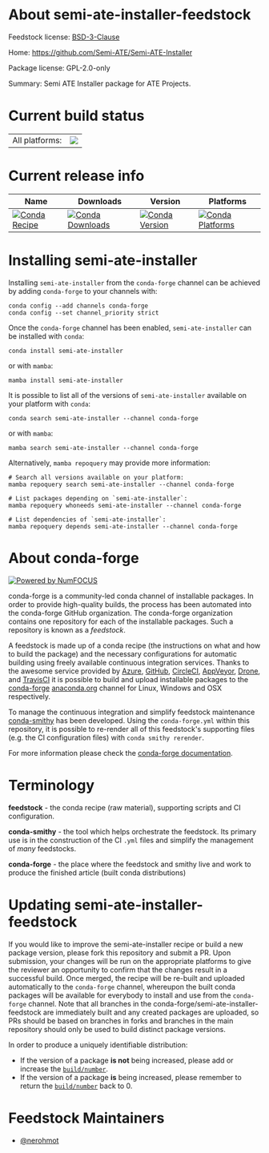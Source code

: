 About semi-ate-installer-feedstock
==================================

Feedstock license: [BSD-3-Clause](https://github.com/conda-forge/semi-ate-installer-feedstock/blob/main/LICENSE.txt)

Home: https://github.com/Semi-ATE/Semi-ATE-Installer

Package license: GPL-2.0-only

Summary: Semi ATE Installer package for ATE Projects.

Current build status
====================


<table><tr><td>All platforms:</td>
    <td>
      <a href="https://dev.azure.com/conda-forge/feedstock-builds/_build/latest?definitionId=17641&branchName=main">
        <img src="https://dev.azure.com/conda-forge/feedstock-builds/_apis/build/status/semi-ate-installer-feedstock?branchName=main">
      </a>
    </td>
  </tr>
</table>

Current release info
====================

| Name | Downloads | Version | Platforms |
| --- | --- | --- | --- |
| [![Conda Recipe](https://img.shields.io/badge/recipe-semi--ate--installer-green.svg)](https://anaconda.org/conda-forge/semi-ate-installer) | [![Conda Downloads](https://img.shields.io/conda/dn/conda-forge/semi-ate-installer.svg)](https://anaconda.org/conda-forge/semi-ate-installer) | [![Conda Version](https://img.shields.io/conda/vn/conda-forge/semi-ate-installer.svg)](https://anaconda.org/conda-forge/semi-ate-installer) | [![Conda Platforms](https://img.shields.io/conda/pn/conda-forge/semi-ate-installer.svg)](https://anaconda.org/conda-forge/semi-ate-installer) |

Installing semi-ate-installer
=============================

Installing `semi-ate-installer` from the `conda-forge` channel can be achieved by adding `conda-forge` to your channels with:

```
conda config --add channels conda-forge
conda config --set channel_priority strict
```

Once the `conda-forge` channel has been enabled, `semi-ate-installer` can be installed with `conda`:

```
conda install semi-ate-installer
```

or with `mamba`:

```
mamba install semi-ate-installer
```

It is possible to list all of the versions of `semi-ate-installer` available on your platform with `conda`:

```
conda search semi-ate-installer --channel conda-forge
```

or with `mamba`:

```
mamba search semi-ate-installer --channel conda-forge
```

Alternatively, `mamba repoquery` may provide more information:

```
# Search all versions available on your platform:
mamba repoquery search semi-ate-installer --channel conda-forge

# List packages depending on `semi-ate-installer`:
mamba repoquery whoneeds semi-ate-installer --channel conda-forge

# List dependencies of `semi-ate-installer`:
mamba repoquery depends semi-ate-installer --channel conda-forge
```


About conda-forge
=================

[![Powered by
NumFOCUS](https://img.shields.io/badge/powered%20by-NumFOCUS-orange.svg?style=flat&colorA=E1523D&colorB=007D8A)](https://numfocus.org)

conda-forge is a community-led conda channel of installable packages.
In order to provide high-quality builds, the process has been automated into the
conda-forge GitHub organization. The conda-forge organization contains one repository
for each of the installable packages. Such a repository is known as a *feedstock*.

A feedstock is made up of a conda recipe (the instructions on what and how to build
the package) and the necessary configurations for automatic building using freely
available continuous integration services. Thanks to the awesome service provided by
[Azure](https://azure.microsoft.com/en-us/services/devops/), [GitHub](https://github.com/),
[CircleCI](https://circleci.com/), [AppVeyor](https://www.appveyor.com/),
[Drone](https://cloud.drone.io/welcome), and [TravisCI](https://travis-ci.com/)
it is possible to build and upload installable packages to the
[conda-forge](https://anaconda.org/conda-forge) [anaconda.org](https://anaconda.org/)
channel for Linux, Windows and OSX respectively.

To manage the continuous integration and simplify feedstock maintenance
[conda-smithy](https://github.com/conda-forge/conda-smithy) has been developed.
Using the ``conda-forge.yml`` within this repository, it is possible to re-render all of
this feedstock's supporting files (e.g. the CI configuration files) with ``conda smithy rerender``.

For more information please check the [conda-forge documentation](https://conda-forge.org/docs/).

Terminology
===========

**feedstock** - the conda recipe (raw material), supporting scripts and CI configuration.

**conda-smithy** - the tool which helps orchestrate the feedstock.
                   Its primary use is in the construction of the CI ``.yml`` files
                   and simplify the management of *many* feedstocks.

**conda-forge** - the place where the feedstock and smithy live and work to
                  produce the finished article (built conda distributions)


Updating semi-ate-installer-feedstock
=====================================

If you would like to improve the semi-ate-installer recipe or build a new
package version, please fork this repository and submit a PR. Upon submission,
your changes will be run on the appropriate platforms to give the reviewer an
opportunity to confirm that the changes result in a successful build. Once
merged, the recipe will be re-built and uploaded automatically to the
`conda-forge` channel, whereupon the built conda packages will be available for
everybody to install and use from the `conda-forge` channel.
Note that all branches in the conda-forge/semi-ate-installer-feedstock are
immediately built and any created packages are uploaded, so PRs should be based
on branches in forks and branches in the main repository should only be used to
build distinct package versions.

In order to produce a uniquely identifiable distribution:
 * If the version of a package **is not** being increased, please add or increase
   the [``build/number``](https://docs.conda.io/projects/conda-build/en/latest/resources/define-metadata.html#build-number-and-string).
 * If the version of a package **is** being increased, please remember to return
   the [``build/number``](https://docs.conda.io/projects/conda-build/en/latest/resources/define-metadata.html#build-number-and-string)
   back to 0.

Feedstock Maintainers
=====================

* [@nerohmot](https://github.com/nerohmot/)

